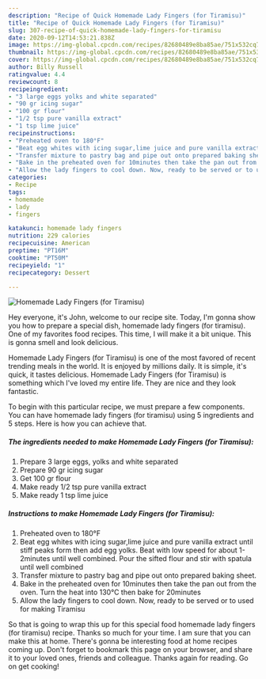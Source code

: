 ```yaml
---
description: "Recipe of Quick Homemade Lady Fingers (for Tiramisu)"
title: "Recipe of Quick Homemade Lady Fingers (for Tiramisu)"
slug: 307-recipe-of-quick-homemade-lady-fingers-for-tiramisu
date: 2020-09-12T14:53:21.838Z
image: https://img-global.cpcdn.com/recipes/82680489e8ba85ae/751x532cq70/homemade-lady-fingers-for-tiramisu-recipe-main-photo.jpg
thumbnail: https://img-global.cpcdn.com/recipes/82680489e8ba85ae/751x532cq70/homemade-lady-fingers-for-tiramisu-recipe-main-photo.jpg
cover: https://img-global.cpcdn.com/recipes/82680489e8ba85ae/751x532cq70/homemade-lady-fingers-for-tiramisu-recipe-main-photo.jpg
author: Billy Russell
ratingvalue: 4.4
reviewcount: 8
recipeingredient:
- "3 large eggs yolks and white separated"
- "90 gr icing sugar"
- "100 gr flour"
- "1/2 tsp pure vanilla extract"
- "1 tsp lime juice"
recipeinstructions:
- "Preheated oven to 180°F"
- "Beat egg whites with icing sugar,lime juice and pure vanilla extract until stiff peaks form then add egg yolks. Beat with low speed for about 1-2minutes until well combined. Pour the sifted flour and stir with spatula until well combined"
- "Transfer mixture to pastry bag and pipe out onto prepared baking sheet."
- "Bake in the preheated oven for 10minutes then take the pan out from the oven. Turn the heat into 130°C then bake for 20minutes"
- "Allow the lady fingers to cool down. Now, ready to be served or to used for making Tiramisu"
categories:
- Recipe
tags:
- homemade
- lady
- fingers

katakunci: homemade lady fingers 
nutrition: 229 calories
recipecuisine: American
preptime: "PT16M"
cooktime: "PT50M"
recipeyield: "1"
recipecategory: Dessert

---
```



![Homemade Lady Fingers (for Tiramisu)](https://img-global.cpcdn.com/recipes/82680489e8ba85ae/751x532cq70/homemade-lady-fingers-for-tiramisu-recipe-main-photo.jpg)

Hey everyone, it's John, welcome to our recipe site. Today, I'm gonna show you how to prepare a special dish, homemade lady fingers (for tiramisu). One of my favorites food recipes. This time, I will make it a bit unique. This is gonna smell and look delicious.

Homemade Lady Fingers (for Tiramisu) is one of the most favored of recent trending meals in the world. It is enjoyed by millions daily. It is simple, it's quick, it tastes delicious. Homemade Lady Fingers (for Tiramisu) is something which I've loved my entire life. They are nice and they look fantastic.




To begin with this particular recipe, we must prepare a few components. You can have homemade lady fingers (for tiramisu) using 5 ingredients and 5 steps. Here is how you can achieve that.

<!--inarticleads1-->

##### The ingredients needed to make Homemade Lady Fingers (for Tiramisu):

1. Prepare 3 large eggs, yolks and white separated
1. Prepare 90 gr icing sugar
1. Get 100 gr flour
1. Make ready 1/2 tsp pure vanilla extract
1. Make ready 1 tsp lime juice




<!--inarticleads2-->

##### Instructions to make Homemade Lady Fingers (for Tiramisu):

1. Preheated oven to 180°F
1. Beat egg whites with icing sugar,lime juice and pure vanilla extract until stiff peaks form then add egg yolks. Beat with low speed for about 1-2minutes until well combined. Pour the sifted flour and stir with spatula until well combined
1. Transfer mixture to pastry bag and pipe out onto prepared baking sheet.
1. Bake in the preheated oven for 10minutes then take the pan out from the oven. Turn the heat into 130°C then bake for 20minutes
1. Allow the lady fingers to cool down. Now, ready to be served or to used for making Tiramisu




So that is going to wrap this up for this special food homemade lady fingers (for tiramisu) recipe. Thanks so much for your time. I am sure that you can make this at home. There's gonna be interesting food at home recipes coming up. Don't forget to bookmark this page on your browser, and share it to your loved ones, friends and colleague. Thanks again for reading. Go on get cooking!
